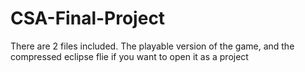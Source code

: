 # CSA-Final-Project
There are 2 files included. The playable version of the game, and the compressed eclipse flie if you want to open it as a project
